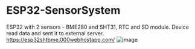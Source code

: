 # ESP32-SensorSystem
ESP32 with 2 sensors - BME280 and SHT31, RTC and SD module. Device read data and sent it to external server.
https://esp32shtbme.000webhostapp.com/
![image](https://user-images.githubusercontent.com/56017422/179959770-8dea5d10-d3b2-4422-bd6d-aee413f1a0dc.png)

